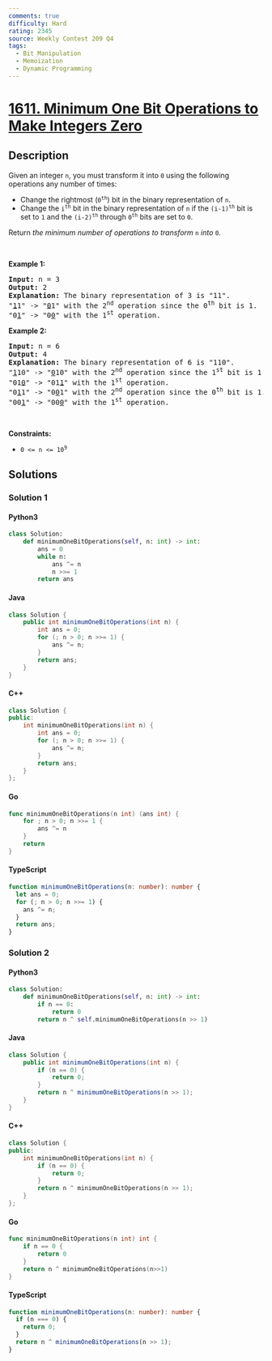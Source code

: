 ```yaml
---
comments: true
difficulty: Hard
rating: 2345
source: Weekly Contest 209 Q4
tags:
  - Bit Manipulation
  - Memoization
  - Dynamic Programming
---
```


<!-- problem:start -->

# [1611. Minimum One Bit Operations to Make Integers Zero](https://leetcode.com/problems/minimum-one-bit-operations-to-make-integers-zero)

## Description

<!-- description:start -->

<p>Given an integer <code>n</code>, you must transform it into <code>0</code> using the following operations any number of times:</p>

<ul>
	<li>Change the rightmost (<code>0<sup>th</sup></code>) bit in the binary representation of <code>n</code>.</li>
	<li>Change the <code>i<sup>th</sup></code> bit in the binary representation of <code>n</code> if the <code>(i-1)<sup>th</sup></code> bit is set to <code>1</code> and the <code>(i-2)<sup>th</sup></code> through <code>0<sup>th</sup></code> bits are set to <code>0</code>.</li>
</ul>

<p>Return <em>the minimum number of operations to transform </em><code>n</code><em> into </em><code>0</code><em>.</em></p>

<p>&nbsp;</p>
<p><strong class="example">Example 1:</strong></p>

<pre>
<strong>Input:</strong> n = 3
<strong>Output:</strong> 2
<strong>Explanation:</strong> The binary representation of 3 is &quot;11&quot;.
&quot;<u>1</u>1&quot; -&gt; &quot;<u>0</u>1&quot; with the 2<sup>nd</sup> operation since the 0<sup>th</sup> bit is 1.
&quot;0<u>1</u>&quot; -&gt; &quot;0<u>0</u>&quot; with the 1<sup>st</sup> operation.
</pre>

<p><strong class="example">Example 2:</strong></p>

<pre>
<strong>Input:</strong> n = 6
<strong>Output:</strong> 4
<strong>Explanation:</strong> The binary representation of 6 is &quot;110&quot;.
&quot;<u>1</u>10&quot; -&gt; &quot;<u>0</u>10&quot; with the 2<sup>nd</sup> operation since the 1<sup>st</sup> bit is 1 and 0<sup>th</sup> through 0<sup>th</sup> bits are 0.
&quot;01<u>0</u>&quot; -&gt; &quot;01<u>1</u>&quot; with the 1<sup>st</sup> operation.
&quot;0<u>1</u>1&quot; -&gt; &quot;0<u>0</u>1&quot; with the 2<sup>nd</sup> operation since the 0<sup>th</sup> bit is 1.
&quot;00<u>1</u>&quot; -&gt; &quot;00<u>0</u>&quot; with the 1<sup>st</sup> operation.
</pre>

<p>&nbsp;</p>
<p><strong>Constraints:</strong></p>

<ul>
	<li><code>0 &lt;= n &lt;= 10<sup>9</sup></code></li>
</ul>

<!-- description:end -->

## Solutions

<!-- solution:start -->

### Solution 1

<!-- tabs:start -->

#### Python3

```python
class Solution:
    def minimumOneBitOperations(self, n: int) -> int:
        ans = 0
        while n:
            ans ^= n
            n >>= 1
        return ans
```

#### Java

```java
class Solution {
    public int minimumOneBitOperations(int n) {
        int ans = 0;
        for (; n > 0; n >>= 1) {
            ans ^= n;
        }
        return ans;
    }
}
```

#### C++

```cpp
class Solution {
public:
    int minimumOneBitOperations(int n) {
        int ans = 0;
        for (; n > 0; n >>= 1) {
            ans ^= n;
        }
        return ans;
    }
};
```

#### Go

```go
func minimumOneBitOperations(n int) (ans int) {
	for ; n > 0; n >>= 1 {
		ans ^= n
	}
	return
}
```

#### TypeScript

```ts
function minimumOneBitOperations(n: number): number {
  let ans = 0;
  for (; n > 0; n >>= 1) {
    ans ^= n;
  }
  return ans;
}
```

<!-- tabs:end -->

<!-- solution:end -->

<!-- solution:start -->

### Solution 2

<!-- tabs:start -->

#### Python3

```python
class Solution:
    def minimumOneBitOperations(self, n: int) -> int:
        if n == 0:
            return 0
        return n ^ self.minimumOneBitOperations(n >> 1)
```

#### Java

```java
class Solution {
    public int minimumOneBitOperations(int n) {
        if (n == 0) {
            return 0;
        }
        return n ^ minimumOneBitOperations(n >> 1);
    }
}
```

#### C++

```cpp
class Solution {
public:
    int minimumOneBitOperations(int n) {
        if (n == 0) {
            return 0;
        }
        return n ^ minimumOneBitOperations(n >> 1);
    }
};
```

#### Go

```go
func minimumOneBitOperations(n int) int {
	if n == 0 {
		return 0
	}
	return n ^ minimumOneBitOperations(n>>1)
}
```

#### TypeScript

```ts
function minimumOneBitOperations(n: number): number {
  if (n === 0) {
    return 0;
  }
  return n ^ minimumOneBitOperations(n >> 1);
}
```

<!-- tabs:end -->

<!-- solution:end -->

<!-- problem:end -->
